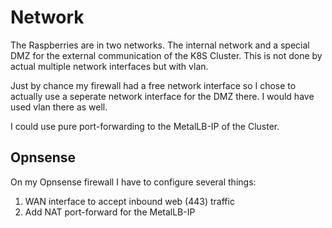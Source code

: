 # Network

The Raspberries are in two networks. The internal network and a special DMZ for the external communication
of the K8S Cluster. This is not done by actual multiple network interfaces but with vlan.

Just by chance my firewall had a free network interface so I chose to actually use a seperate network
interface for the DMZ there. I would have used vlan there as well.

I could use pure port-forwarding to the MetalLB-IP of the Cluster.


## Opnsense

On my Opnsense firewall I have to configure several things:

1. WAN interface to accept inbound web (443) traffic
2. Add NAT port-forward for the MetalLB-IP

